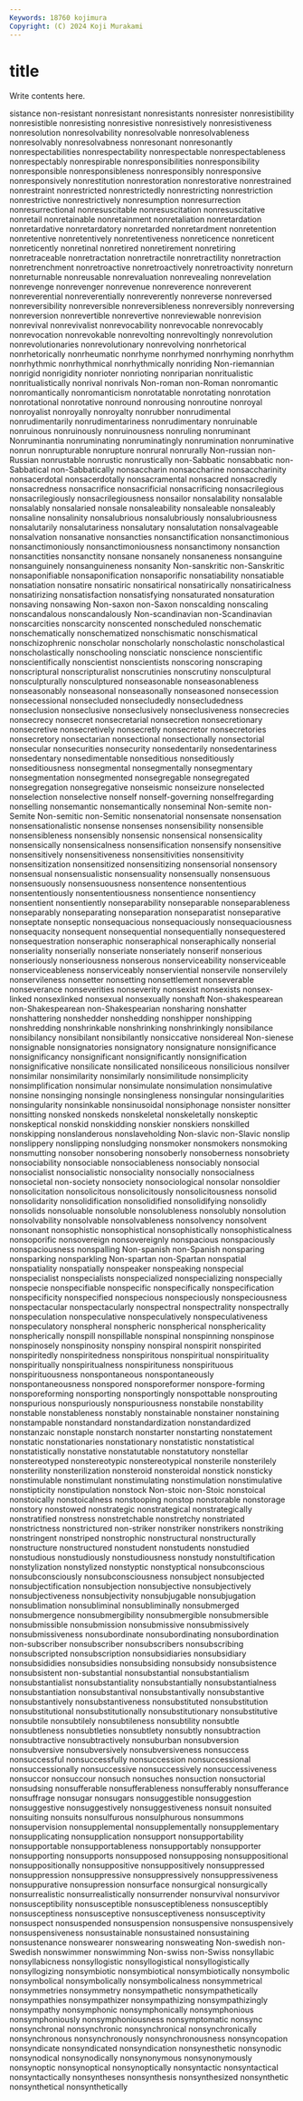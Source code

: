 ```yaml
---
Keywords: 18760 kojimura
Copyright: (C) 2024 Koji Murakami
---
```


# title

Write contents here.



sistance non-resistant nonresistant nonresistants nonresister nonresistibility nonresistible nonresisting nonresistive
nonresistively nonresistiveness nonresolution nonresolvability nonresolvable nonresolvableness nonresolvably nonresolvabness nonresonant nonresonantly
nonrespectabilities nonrespectability nonrespectable nonrespectableness nonrespectably nonrespirable nonresponsibilities nonresponsibility nonresponsible nonresponsibleness
nonresponsibly nonresponsive nonresponsively nonrestitution nonrestoration nonrestorative nonrestrained nonrestraint nonrestricted nonrestrictedly
nonrestricting nonrestriction nonrestrictive nonrestrictively nonresumption nonresurrection nonresurrectional nonresuscitable nonresuscitation nonresuscitative
nonretail nonretainable nonretainment nonretaliation nonretardation nonretardative nonretardatory nonretarded nonretardment nonretention
nonretentive nonretentively nonretentiveness nonreticence nonreticent nonreticently nonretinal nonretired nonretirement nonretiring
nonretraceable nonretractation nonretractile nonretractility nonretraction nonretrenchment nonretroactive nonretroactively nonretroactivity nonreturn
nonreturnable nonreusable nonrevaluation nonrevealing nonrevelation nonrevenge nonrevenger nonrevenue nonreverence nonreverent
nonreverential nonreverentially nonreverently nonreverse nonreversed nonreversibility nonreversible nonreversibleness nonreversibly nonreversing
nonreversion nonrevertible nonrevertive nonreviewable nonrevision nonrevival nonrevivalist nonrevocability nonrevocable nonrevocably
nonrevocation nonrevokable nonrevolting nonrevoltingly nonrevolution nonrevolutionaries nonrevolutionary nonrevolving nonrhetorical nonrhetorically
nonrheumatic nonrhyme nonrhymed nonrhyming nonrhythm nonrhythmic nonrhythmical nonrhythmically nonriding Non-riemannian
nonrigid nonrigidity nonrioter nonrioting nonriparian nonritualistic nonritualistically nonrival nonrivals Non-roman
non-Roman nonromantic nonromantically nonromanticism nonrotatable nonrotating nonrotation nonrotational nonrotative nonround
nonrousing nonroutine nonroyal nonroyalist nonroyally nonroyalty nonrubber nonrudimental nonrudimentarily nonrudimentariness
nonrudimentary nonruinable nonruinous nonruinously nonruinousness nonruling nonruminant Nonruminantia nonruminating nonruminatingly
nonrumination nonruminative nonrun nonrupturable nonrupture nonrural nonrurally Non-russian non-Russian nonrustable
nonrustic nonrustically non-Sabbatic nonsabbatic non-Sabbatical non-Sabbatically nonsaccharin nonsaccharine nonsaccharinity nonsacerdotal
nonsacerdotally nonsacramental nonsacred nonsacredly nonsacredness nonsacrifice nonsacrificial nonsacrificing nonsacrilegious nonsacrilegiously
nonsacrilegiousness nonsailor nonsalability nonsalable nonsalably nonsalaried nonsale nonsaleability nonsaleable nonsaleably
nonsaline nonsalinity nonsalubrious nonsalubriously nonsalubriousness nonsalutarily nonsalutariness nonsalutary nonsalutation nonsalvageable
nonsalvation nonsanative nonsancties nonsanctification nonsanctimonious nonsanctimoniously nonsanctimoniousness nonsanctimony nonsanction nonsanctities
nonsanctity nonsane nonsanely nonsaneness nonsanguine nonsanguinely nonsanguineness nonsanity Non-sanskritic non-Sanskritic
nonsaponifiable nonsaponification nonsaporific nonsatiability nonsatiable nonsatiation nonsatire nonsatiric nonsatirical nonsatirically
nonsatiricalness nonsatirizing nonsatisfaction nonsatisfying nonsaturated nonsaturation nonsaving nonsawing Non-saxon non-Saxon
nonscalding nonscaling nonscandalous nonscandalously Non-scandinavian non-Scandinavian nonscarcities nonscarcity nonscented nonscheduled
nonschematic nonschematically nonschematized nonschismatic nonschismatical nonschizophrenic nonscholar nonscholarly nonscholastic nonscholastical
nonscholastically nonschooling nonsciatic nonscience nonscientific nonscientifically nonscientist nonscientists nonscoring nonscraping
nonscriptural nonscripturalist nonscrutinies nonscrutiny nonsculptural nonsculpturally nonsculptured nonseasonable nonseasonableness nonseasonably
nonseasonal nonseasonally nonseasoned nonsecession nonsecessional nonsecluded nonsecludedly nonsecludedness nonseclusion nonseclusive
nonseclusively nonseclusiveness nonsecrecies nonsecrecy nonsecret nonsecretarial nonsecretion nonsecretionary nonsecretive nonsecretively
nonsecretly nonsecretor nonsecretories nonsecretory nonsectarian nonsectional nonsectionally nonsectorial nonsecular nonsecurities
nonsecurity nonsedentarily nonsedentariness nonsedentary nonsedimentable nonseditious nonseditiously nonseditiousness nonsegmental nonsegmentally
nonsegmentary nonsegmentation nonsegmented nonsegregable nonsegregated nonsegregation nonsegregative nonseismic nonseizure nonselected
nonselection nonselective nonself nonself-governing nonselfregarding nonselling nonsemantic nonsemantically nonseminal Non-semite
non-Semite Non-semitic non-Semitic nonsenatorial nonsensate nonsensation nonsensationalistic nonsense nonsenses nonsensibility
nonsensible nonsensibleness nonsensibly nonsensic nonsensical nonsensicality nonsensically nonsensicalness nonsensification nonsensify
nonsensitive nonsensitively nonsensitiveness nonsensitivities nonsensitivity nonsensitization nonsensitized nonsensitizing nonsensorial nonsensory
nonsensual nonsensualistic nonsensuality nonsensually nonsensuous nonsensuously nonsensuousness nonsentence nonsententious nonsententiously
nonsententiousness nonsentience nonsentiency nonsentient nonsentiently nonseparability nonseparable nonseparableness nonseparably nonseparating
nonseparation nonseparatist nonseparative nonseptate nonseptic nonsequacious nonsequaciously nonsequaciousness nonsequacity nonsequent
nonsequential nonsequentially nonsequestered nonsequestration nonseraphic nonseraphical nonseraphically nonserial nonseriality nonserially
nonseriate nonseriately nonserif nonserious nonseriously nonseriousness nonserous nonserviceability nonserviceable nonserviceableness
nonserviceably nonserviential nonservile nonservilely nonservileness nonsetter nonsetting nonsettlement nonseverable nonseverance
nonseverities nonseverity nonsexist nonsexists nonsex-linked nonsexlinked nonsexual nonsexually nonshaft Non-shakespearean
non-Shakespearean non-Shakespearian nonsharing nonshatter nonshattering nonshedder nonshedding nonshipper nonshipping nonshredding
nonshrinkable nonshrinking nonshrinkingly nonsibilance nonsibilancy nonsibilant nonsibilantly nonsiccative nonsidereal Non-sienese
nonsignable nonsignatories nonsignatory nonsignature nonsignificance nonsignificancy nonsignificant nonsignificantly nonsignification nonsignificative
nonsilicate nonsilicated nonsiliceous nonsilicious nonsilver nonsimilar nonsimilarity nonsimilarly nonsimilitude nonsimplicity
nonsimplification nonsimular nonsimulate nonsimulation nonsimulative nonsine nonsinging nonsingle nonsingleness nonsingular
nonsingularities nonsingularity nonsinkable nonsinusoidal nonsiphonage nonsister nonsitter nonsitting nonsked nonskeds
nonskeletal nonskeletally nonskeptic nonskeptical nonskid nonskidding nonskier nonskiers nonskilled nonskipping
nonslanderous nonslaveholding Non-slavic non-Slavic nonslip nonslippery nonslipping nonsludging nonsmoker nonsmokers
nonsmoking nonsmutting nonsober nonsobering nonsoberly nonsoberness nonsobriety nonsociability nonsociable nonsociableness
nonsociably nonsocial nonsocialist nonsocialistic nonsociality nonsocially nonsocialness nonsocietal non-society nonsociety
nonsociological nonsolar nonsoldier nonsolicitation nonsolicitous nonsolicitously nonsolicitousness nonsolid nonsolidarity nonsolidification
nonsolidified nonsolidifying nonsolidly nonsolids nonsoluable nonsoluble nonsolubleness nonsolubly nonsolution nonsolvability
nonsolvable nonsolvableness nonsolvency nonsolvent nonsonant nonsophistic nonsophistical nonsophistically nonsophisticalness nonsoporific
nonsovereign nonsovereignly nonspacious nonspaciously nonspaciousness nonspalling Non-spanish non-Spanish nonsparing nonsparking
nonsparkling Non-spartan non-Spartan nonspatial nonspatiality nonspatially nonspeaker nonspeaking nonspecial nonspecialist
nonspecialists nonspecialized nonspecializing nonspecially nonspecie nonspecifiable nonspecific nonspecifically nonspecification nonspecificity
nonspecified nonspecious nonspeciously nonspeciousness nonspectacular nonspectacularly nonspectral nonspectrality nonspectrally nonspeculation
nonspeculative nonspeculatively nonspeculativeness nonspeculatory nonspheral nonspheric nonspherical nonsphericality nonspherically nonspill
nonspillable nonspinal nonspinning nonspinose nonspinosely nonspinosity nonspiny nonspiral nonspirit nonspirited
nonspiritedly nonspiritedness nonspiritous nonspiritual nonspirituality nonspiritually nonspiritualness nonspirituness nonspirituous nonspirituousness
nonspontaneous nonspontaneously nonspontaneousness nonspored nonsporeformer nonspore-forming nonsporeforming nonsporting nonsportingly nonspottable
nonsprouting nonspurious nonspuriously nonspuriousness nonstabile nonstability nonstable nonstableness nonstably nonstainable
nonstainer nonstaining nonstampable nonstandard nonstandardization nonstandardized nonstanzaic nonstaple nonstarch nonstarter
nonstarting nonstatement nonstatic nonstationaries nonstationary nonstatistic nonstatistical nonstatistically nonstative nonstatutable
nonstatutory nonstellar nonstereotyped nonstereotypic nonstereotypical nonsterile nonsterilely nonsterility nonsterilization nonsteroid
nonsteroidal nonstick nonsticky nonstimulable nonstimulant nonstimulating nonstimulation nonstimulative nonstipticity nonstipulation
nonstock Non-stoic non-Stoic nonstoical nonstoically nonstoicalness nonstooping nonstop nonstorable nonstorage
nonstory nonstowed nonstrategic nonstrategical nonstrategically nonstratified nonstress nonstretchable nonstretchy nonstriated
nonstrictness nonstrictured non-striker nonstriker nonstrikers nonstriking nonstringent nonstriped nonstrophic nonstructural
nonstructurally nonstructure nonstructured nonstudent nonstudents nonstudied nonstudious nonstudiously nonstudiousness nonstudy
nonstultification nonstylization nonstylized nonstyptic nonstyptical nonsubconscious nonsubconsciously nonsubconsciousness nonsubject nonsubjected
nonsubjectification nonsubjection nonsubjective nonsubjectively nonsubjectiveness nonsubjectivity nonsubjugable nonsubjugation nonsublimation nonsubliminal
nonsubliminally nonsubmerged nonsubmergence nonsubmergibility nonsubmergible nonsubmersible nonsubmissible nonsubmission nonsubmissive nonsubmissively
nonsubmissiveness nonsubordinate nonsubordinating nonsubordination non-subscriber nonsubscriber nonsubscribers nonsubscribing nonsubscripted nonsubscription
nonsubsidiaries nonsubsidiary nonsubsididies nonsubsidies nonsubsiding nonsubsidy nonsubsistence nonsubsistent non-substantial nonsubstantial
nonsubstantialism nonsubstantialist nonsubstantiality nonsubstantially nonsubstantialness nonsubstantiation nonsubstantival nonsubstantivally nonsubstantive nonsubstantively
nonsubstantiveness nonsubstituted nonsubstitution nonsubstitutional nonsubstitutionally nonsubstitutionary nonsubstitutive nonsubtile nonsubtilely nonsubtileness
nonsubtility nonsubtle nonsubtleness nonsubtleties nonsubtlety nonsubtly nonsubtraction nonsubtractive nonsubtractively nonsuburban
nonsubversion nonsubversive nonsubversively nonsubversiveness nonsuccess nonsuccessful nonsuccessfully nonsuccession nonsuccessional nonsuccessionally
nonsuccessive nonsuccessively nonsuccessiveness nonsuccor nonsuccour nonsuch nonsuches nonsuction nonsuctorial nonsudsing
nonsufferable nonsufferableness nonsufferably nonsufferance nonsuffrage nonsugar nonsugars nonsuggestible nonsuggestion nonsuggestive
nonsuggestively nonsuggestiveness nonsuit nonsuited nonsuiting nonsuits nonsulfurous nonsulphurous nonsummons nonsupervision
nonsupplemental nonsupplementally nonsupplementary nonsupplicating nonsupplication nonsupport nonsupportability nonsupportable nonsupportableness nonsupportably
nonsupporter nonsupporting nonsupports nonsupposed nonsupposing nonsuppositional nonsuppositionally nonsuppositive nonsuppositively nonsuppressed
nonsuppression nonsuppressive nonsuppressively nonsuppressiveness nonsuppurative nonsupression nonsurface nonsurgical nonsurgically nonsurrealistic
nonsurrealistically nonsurrender nonsurvival nonsurvivor nonsusceptibility nonsusceptible nonsusceptibleness nonsusceptibly nonsusceptiness nonsusceptive
nonsusceptiveness nonsusceptivity nonsuspect nonsuspended nonsuspension nonsuspensive nonsuspensively nonsuspensiveness nonsustainable nonsustained
nonsustaining nonsustenance nonswearer nonswearing nonsweating Non-swedish non-Swedish nonswimmer nonswimming Non-swiss
non-Swiss nonsyllabic nonsyllabicness nonsyllogistic nonsyllogistical nonsyllogistically nonsyllogizing nonsymbiotic nonsymbiotical nonsymbiotically
nonsymbolic nonsymbolical nonsymbolically nonsymbolicalness nonsymmetrical nonsymmetries nonsymmetry nonsympathetic nonsympathetically nonsympathies
nonsympathizer nonsympathizing nonsympathizingly nonsympathy nonsymphonic nonsymphonically nonsymphonious nonsymphoniously nonsymphoniousness nonsymptomatic
nonsync nonsynchronal nonsynchronic nonsynchronical nonsynchronically nonsynchronous nonsynchronously nonsynchronousness nonsyncopation nonsyndicate
nonsyndicated nonsyndication nonsynesthetic nonsynodic nonsynodical nonsynodically nonsynonymous nonsynonymously nonsynoptic nonsynoptical
nonsynoptically nonsyntactic nonsyntactical nonsyntactically nonsyntheses nonsynthesis nonsynthesized nonsynthetic nonsynthetical nonsynthetically
